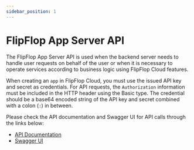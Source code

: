 ```yaml
---
sidebar_position: 1
---
```


# FlipFlop App Server API

The FlipFlop App Server API is used when the backend server needs to handle user requests on behalf of the user or when it is necessary to operate services according to business logic using FlipFlop Cloud features.

When creating an `app` in FlipFlop Cloud, you must use the issued API key and secret as credentials. For API requests, the `Authorization` information must be included in the HTTP header using the Basic type. The credential should be a base64 encoded string of the API key and secret combined with a colon (`:`) in between.

Please check the API documentation and Swagger UI for API calls through the links below:

- [API Documentation](https://portal.flipflop.cloud/open-api/en/docs/ffc-app-server)
- [Swagger UI](https://portal.flipflop.cloud/open-api/en/swagger-ui/ffc-app-server)